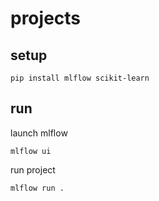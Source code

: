 # projects

## setup

```shell
pip install mlflow scikit-learn
```

## run

launch mlflow

```shell
mlflow ui
```

run project

```shell
mlflow run .
```
